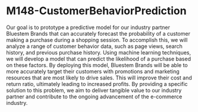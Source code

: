 # M148-CustomerBehaviorPrediction

Our goal is to prototype a predictive model for our industry partner Bluestem Brands that can accurately forecast the probability of a customer making a purchase during a shopping session. To accomplish this, we will analyze a range of customer behavior data, such as page views, search history, and previous purchase history. Using machine learning techniques, we will develop a model that can predict the likelihood of a purchase based on these factors. By deploying this model, Bluestem Brands will be able to more accurately target their customers with promotions and marketing resources that are most likely to drive sales. This will improve their cost and return ratio, ultimately leading to increased profits. By providing a specific solution to this problem, we aim to deliver tangible value to our industry partner and contribute to the ongoing advancement of the e-commerce industry. 
